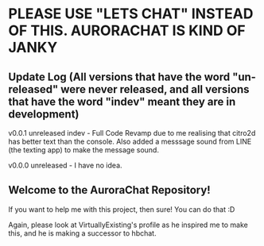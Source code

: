 <h1>PLEASE USE "LETS CHAT" INSTEAD OF THIS. AURORACHAT IS KIND OF JANKY</h1>

<h2>Update Log (All versions that have the word "un-released" were never released, and all versions that have the word "indev" meant they are in development)</h2>

v0.0.1 unreleased indev - Full Code Revamp due to me realising that citro2d has better text than the console. Also added a messsage sound from LINE (the texting app) to make the message sound.

v0.0.0 unreleased - I have no idea.

<h2>Welcome to the AuroraChat Repository!</h2>
<p>If you want to help me with this project, then sure! You can do that :D</p>
<p>Again, please look at VirtuallyExisting's profile as he inspired me to make this, and he is making a successor to hbchat.</p>

